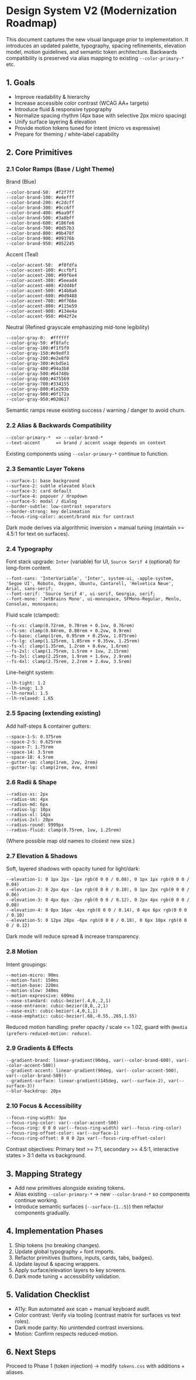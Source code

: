 # Design System V2 (Modernization Roadmap)

This document captures the new visual language prior to implementation. It introduces an updated palette, typography, spacing refinements, elevation model, motion guidelines, and semantic token architecture. Backwards compatibility is preserved via alias mapping to existing `--color-primary-*` etc.

## 1. Goals
- Improve readability & hierarchy
- Increase accessible color contrast (WCAG AA+ targets)
- Introduce fluid & responsive typography
- Normalize spacing rhythm (4px base with selective 2px micro spacing)
- Unify surface layering & elevation
- Provide motion tokens tuned for intent (micro vs expressive)
- Prepare for theming / white‑label capability

## 2. Core Primitives

### 2.1 Color Ramps (Base / Light Theme)
Brand (Blue)
```
--color-brand-50:  #f2f7ff
--color-brand-100: #e4efff
--color-brand-200: #c2dcff
--color-brand-300: #9cc6ff
--color-brand-400: #6aa9ff
--color-brand-500: #3a8bff
--color-brand-600: #186fe6
--color-brand-700: #0d57b3
--color-brand-800: #0b478f
--color-brand-900: #09376b
--color-brand-950: #052245
```
Accent (Teal)
```
--color-accent-50:  #f0fdfa
--color-accent-100: #ccfbf1
--color-accent-200: #99f6e4
--color-accent-300: #5eead4
--color-accent-400: #2dd4bf
--color-accent-500: #14b8a6
--color-accent-600: #0d9488
--color-accent-700: #0f766e
--color-accent-800: #115e59
--color-accent-900: #134e4a
--color-accent-950: #042f2e
```
Neutral (Refined grayscale emphasizing mid-tone legibility)
```
--color-gray-0:  #ffffff
--color-gray-50: #f8fafc
--color-gray-100:#f1f5f9
--color-gray-150:#e9edf3
--color-gray-200:#e2e8f0
--color-gray-300:#cbd5e1
--color-gray-400:#94a3b8
--color-gray-500:#64748b
--color-gray-600:#475569
--color-gray-700:#334155
--color-gray-800:#1e293b
--color-gray-900:#0f172a
--color-gray-950:#020617
```
Semantic ramps reuse existing success / warning / danger to avoid churn.

### 2.2 Alias & Backwards Compatibility
```
--color-primary-*  => --color-brand-*
--text-accent      => brand / accent usage depends on context
```
Existing components using `--color-primary-*` continue to function.

### 2.3 Semantic Layer Tokens
```
--surface-1: base background
--surface-2: subtle elevated block
--surface-3: card default
--surface-4: popover / dropdown
--surface-5: modal / dialog
--border-subtle: low-contrast separators
--border-strong: key delineation
--focus-ring-color: accent/brand mix for contrast
```
Dark mode derives via algorithmic inversion + manual tuning (maintain >= 4.5:1 for text on surfaces).

### 2.4 Typography
Font stack upgrade: `Inter` (variable) for UI, `Source Serif 4` (optional) for long-form content.
```
--font-sans: 'InterVariable', 'Inter', system-ui, -apple-system, 'Segoe UI', Roboto, Oxygen, Ubuntu, Cantarell, 'Helvetica Neue', Arial, sans-serif;
--font-serif: 'Source Serif 4', ui-serif, Georgia, serif;
--font-mono: 'JetBrains Mono', ui-monospace, SFMono-Regular, Menlo, Consolas, monospace;
```
Fluid scale (clamped):
```
--fs-xs: clamp(0.72rem, 0.70rem + 0.1vw, 0.76rem)
--fs-sm: clamp(0.84rem, 0.80rem + 0.2vw, 0.9rem)
--fs-base: clamp(1rem, 0.95rem + 0.25vw, 1.075rem)
--fs-lg: clamp(1.125rem, 1.05rem + 0.35vw, 1.25rem)
--fs-xl: clamp(1.35rem, 1.2rem + 0.6vw, 1.6rem)
--fs-2xl: clamp(1.75rem, 1.5rem + 1vw, 2.15rem)
--fs-3xl: clamp(2.25rem, 1.9rem + 1.6vw, 2.9rem)
--fs-4xl: clamp(2.75rem, 2.2rem + 2.4vw, 3.5rem)
```
Line-height system:
```
--lh-tight: 1.2
--lh-snug: 1.3
--lh-normal: 1.5
--lh-relaxed: 1.65
```

### 2.5 Spacing (extending existing)
Add half-steps & container gutters:
```
--space-1-5: 0.375rem
--space-2-5: 0.625rem
--space-7: 1.75rem
--space-14: 3.5rem
--space-18: 4.5rem
--gutter-sm: clamp(1rem, 2vw, 2rem)
--gutter-lg: clamp(2rem, 4vw, 4rem)
```

### 2.6 Radii & Shape
```
--radius-xs: 2px
--radius-sm: 4px
--radius-md: 6px
--radius-lg: 10px
--radius-xl: 14px
--radius-2xl: 20px
--radius-round: 9999px
--radius-fluid: clamp(0.75rem, 1vw, 1.25rem)
```
(Where possible map old names to closest new size.)

### 2.7 Elevation & Shadows
Soft, layered shadows with opacity tuned for light/dark:
```
--elevation-1: 0 1px 2px -1px rgb(0 0 0 / 0.08), 0 1px 1px rgb(0 0 0 / 0.04)
--elevation-2: 0 2px 4px -1px rgb(0 0 0 / 0.10), 0 1px 2px rgb(0 0 0 / 0.06)
--elevation-3: 0 4px 8px -2px rgb(0 0 0 / 0.12), 0 2px 4px rgb(0 0 0 / 0.08)
--elevation-4: 0 8px 16px -4px rgb(0 0 0 / 0.14), 0 4px 6px rgb(0 0 0 / 0.10)
--elevation-5: 0 12px 28px -6px rgb(0 0 0 / 0.18), 0 6px 10px rgb(0 0 0 / 0.12)
```
Dark mode will reduce spread & increase transparency.

### 2.8 Motion
Intent groupings:
```
--motion-micro: 90ms
--motion-fast: 150ms
--motion-base: 220ms
--motion-slow: 340ms
--motion-expressive: 600ms
--ease-standard: cubic-bezier(.4,0,.2,1)
--ease-entrance: cubic-bezier(0,0,.2,1)
--ease-exit: cubic-bezier(.4,0,1,1)
--ease-emphatic: cubic-bezier(.68,-0.55,.265,1.55)
```
Reduced motion handling: prefer opacity / scale <= 1.02, guard with `@media (prefers-reduced-motion: reduce)`.

### 2.9 Gradients & Effects
```
--gradient-brand: linear-gradient(90deg, var(--color-brand-600), var(--color-accent-500))
--gradient-accent: linear-gradient(90deg, var(--color-accent-500), var(--color-brand-500))
--gradient-surface: linear-gradient(145deg, var(--surface-2), var(--surface-3))
--blur-backdrop: 20px
```

### 2.10 Focus & Accessibility
```
--focus-ring-width: 3px
--focus-ring-color: var(--color-accent-500)
--focus-ring: 0 0 0 var(--focus-ring-width) var(--focus-ring-color)
--focus-ring-offset-color: var(--surface-1)
--focus-ring-offset: 0 0 0 2px var(--focus-ring-offset-color)
```
Contrast objectives: Primary text >= 7:1, secondary >= 4.5:1, interactive states > 3:1 delta vs background.

## 3. Mapping Strategy
- Add new primitives alongside existing tokens.
- Alias existing `--color-primary-*` → new `--color-brand-*` so components continue working.
- Introduce semantic surfaces (`--surface-{1..5}`) then refactor components gradually.

## 4. Implementation Phases
1. Ship tokens (no breaking changes).
2. Update global typography + font imports.
3. Refactor primitives (buttons, inputs, cards, tabs, badges).
4. Update layout & spacing wrappers.
5. Apply surface/elevation layers to key screens.
6. Dark mode tuning + accessibility validation.

## 5. Validation Checklist
- A11y: Run automated axe scan + manual keyboard audit.
- Color contrast: Verify via tooling (contrast matrix for surfaces vs text roles).
- Dark mode parity: No unintended contrast inversions.
- Motion: Confirm respects reduced-motion.

## 6. Next Steps
Proceed to Phase 1 (token injection) → modify `tokens.css` with additions + aliases.

